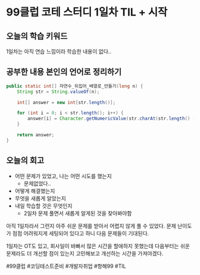 # 99클럽 코테 스터디 1일차 TIL + 시작

## 오늘의 학습 키워드
1일차는 아직 연습 느낌이라 학습한 내용이 없다..

## 공부한 내용 본인의 언어로 정리하기
``` java
public static int[] 자연수_뒤집어_배열로_만들기(long n) {
    String str = String.valueOf(n);

    int[] answer = new int[str.length()];

    for (int i = 0; i < str.length(); i++) {
        answer[i] = Character.getNumericValue(str.charAt(str.length() - i - 1));
    }

    return answer;
}
```
## 오늘의 회고
- 어떤 문제가 있었고, 나는 어떤 시도를 했는지
  - 문제없었다..
- 어떻게 해결했는지
- 무엇을 새롭게 알았는지
- 내일 학습할 것은 무엇인지
  - 2일차 문제 풀면서 새롭게 알게된 것을 찾아봐야함

아직 1일차라서 그런지 아주 쉬운 문제를 받아서 어렵지 않게 풀 수 있었다. 문제 난이도가 점점 어려워지게 세팅되어 있다고 하니 다음 문제들이 기대된다.

1일차는 OT도 있고, 회사일이 바빠서 많은 시간을 할애하지 못했는데 다음부터는 쉬운 문제라도 더 개선할 점이 있는지 고민해보고 개선하는 시간을 가져야겠다.

#99클럽 #코딩테스트준비 #개발자취업 #항해99 #TIL
